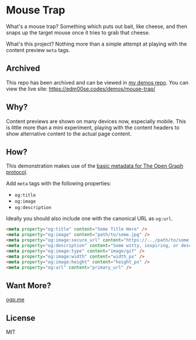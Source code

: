 # Mouse Trap

What's a mouse trap? Something which puts out bait, like cheese, and then snaps up the target mouse once it tries to grab that cheese.

What's this project? Nothing more than a simple attempt at playing with the content preview `meta` tags.

## Archived

This repo has been archived and can be viewed in [my demos repo](https://github.com/edm00se/demos/). You can view the live site:
https://edm00se.codes/demos/mouse-trap/

## Why?

Content previews are shown on many devices now, especially mobile. This is little more than a mini experiment, playing with the content headers to show alternative content to the actual page content.

## How?

This demonstration makes use of the [basic metadata for The Open Graph protocol](http://ogp.me/#metadata).

Add `meta` tags with the following properties:

- `og:title`
- `og:image`
- `og:description`

Ideally you should also include one with the canonical URL as `og:url`.

```html
<meta property="og:title" content="Some Title Here" />
<meta property="og:image" content="path/to/some.jpg" />
<meta property="og:image:secure_url" content="https://.../path/to/some.jpg" />
<meta property="og:description" content="Some witty, inspiring, or descriptive content here." />
<meta property="og:image:type" content="image/gif" />
<meta property="og:image:width" content="width_px" />
<meta property="og:image:height" content="height_px" />
<meta property="og:url" content="primary_url" />
```

## Want More?

[ogp.me](http://ogp.me/)

## License

MIT
